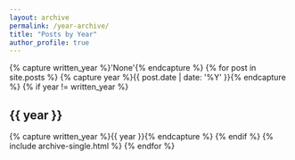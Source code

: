 ```yaml
---
layout: archive
permalink: /year-archive/
title: "Posts by Year"
author_profile: true
---
```


{% capture written_year %}'None'{% endcapture %}
{% for post in site.posts %}
  {% capture year %}{{ post.date | date: '%Y' }}{% endcapture %}
  {% if year != written_year %}
  <h2 id="{{ year | slugify }}" class="archive__subtitle">{{ year }}</h2>
  {% capture written_year %}{{ year }}{% endcapture %}
  {% endif %}
  {% include archive-single.html %}
{% endfor %}
